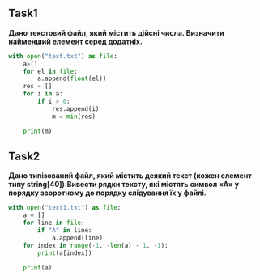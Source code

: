 ## Task1
__Дано текстовий файл, який містить дійсні числа. Визначити найменший елемент серед додатніх.__
```py
with open("text.txt") as file:
    a=[]
    for el in file:
        a.append(float(el))
    res = []
    for i in a:
        if i > 0:
            res.append(i)
            m = min(res)

    print(m)
```

## Task2
__Дано типізований файл, який містить деякий текст (кожен елемент типу string[40]).Вивести рядки тексту, які містять символ «А» у порядку зворотному до порядку слідування їх у файлі.__
```py
with open("text1.txt") as file:
    a = []
    for line in file:
        if "A" in line:
            a.append(line)
    for index in range(-1, -len(a) - 1, -1):
        print(a[index])

    print(a)
```